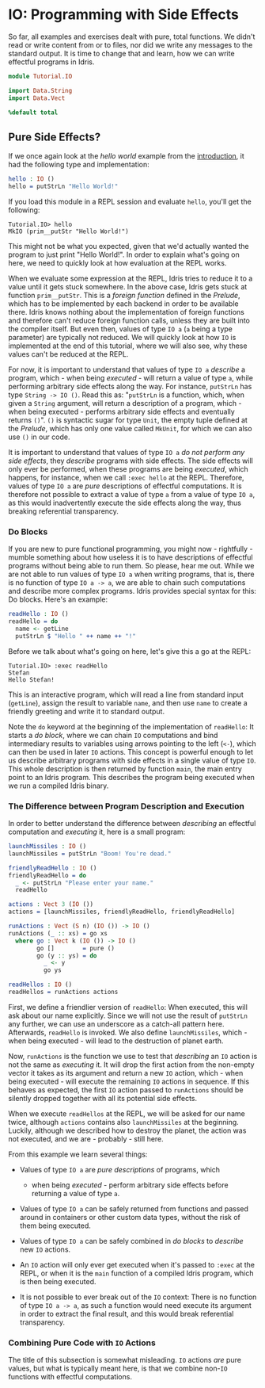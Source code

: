 # IO: Programming with Side Effects

So far, all examples and exercises dealt with pure, total functions.
We didn't read or write content from or to files, nor did
we write any messages to the standard output. It is time to change
that and learn, how we can write effectful programs in Idris.

```idris
module Tutorial.IO

import Data.String
import Data.Vect

%default total
```

## Pure Side Effects?

If we once again look at the *hello world* example from the
[introduction](Intro.md), it had the following type and implementation:

```idris
hello : IO ()
hello = putStrLn "Hello World!"
```

If you load this module in a REPL session and evaluate `hello`,
you'll get the following:

```repl
Tutorial.IO> hello
MkIO (prim__putStr "Hello World!")
```

This might not be what you expected, given that we'd actually wanted the
program to just print "Hello World!". In order to explain what's going
on here, we need to quickly look at how evaluation at the REPL works.

When we evaluate some expression at the REPL, Idris tries to
reduce it to a value until it gets stuck somewhere. In the above case,
Idris gets stuck at function `prim__putStr`. This is
a *foreign function* defined in the *Prelude*, which has to be implemented
by each backend in order to be available there. Idris knows nothing
about the implementation of foreign functions and therefore can't reduce
foreign function calls, unless they are built into the compiler itself.
But even then, values of type `IO a` (`a` being a type parameter) are
typically not reduced. We will quickly look at how `IO` is implemented
at the end of this tutorial, where we will also see, why these values
can't be reduced at the REPL.

For now, it is important to understand that values of type `IO a` *describe*
a program, which - when being *executed* - will return a value of type `a`,
while performing arbitrary side effects along the way. For instance,
`putStrLn` has type `String -> IO ()`. Read this as: "`putStrLn` is a function,
which, when given a `String` argument, will return a description of
a program, which - when being executed - performs arbitrary side effects
and eventually returns `()`". `()` is syntactic sugar for type `Unit`, the
empty tuple defined at the *Prelude*, which has only one value called `MkUnit`,
for which we can also use `()` in our code.

It is important to understand that values of type `IO a` *do not
perform any side effects*, they *describe* programs with side effects.
The side effects will only ever be performed, when these programs are being *executed*,
which happens, for instance, when we call `:exec hello` at the REPL.
Therefore, values of type `IO a` are *pure* descriptions of effectful
computations. It is therefore not possible to extract a value of type `a` from
a value of type `IO a`, as this would inadvertently execute the side
effects along the way, thus breaking referential transparency.

### Do Blocks

If you are new to pure functional programming, you might now - rightfully -
mumble something about how useless it is to
have descriptions of effectful programs without being able to run them.
So please, hear me out. While we are not able to run values of type
`IO a` when writing programs, that is, there is no function of
type `IO a -> a`, we are able to chain such computations and describe more
complex programs. Idris provides special syntax for this: Do blocks.
Here's an example:

```idris
readHello : IO ()
readHello = do
  name <- getLine
  putStrLn $ "Hello " ++ name ++ "!"
```

Before we talk about what's going on here, let's give this a go at
the REPL:

```repl
Tutorial.IO> :exec readHello
Stefan
Hello Stefan!
```

This is an interactive program, which will read a line from standard
input (`getLine`), assign the result to variable `name`, and then
use `name` to create a friendly greeting and write it to
standard output.

Note the `do` keyword at the beginning of the implementation of `readHello`:
It starts a *do block*, where we can chain `IO` computations and bind
intermediary results to variables using arrows pointing
to the left (`<-`), which can then be used in later
`IO` actions. This concept is powerful enough to let us describe arbitrary
programs with side effects in a single value of type `IO`. This whole
description is then returned by function `main`, the main entry point
to an Idris program. This describes the program being executed
when we run a compiled Idris binary.

### The Difference between Program Description and Execution

In order to better understand the difference between *describing*
an effectful computation and *executing* it, here is a small
program:

```idris
launchMissiles : IO ()
launchMissiles = putStrLn "Boom! You're dead."

friendlyReadHello : IO ()
friendlyReadHello = do
  _ <- putStrLn "Please enter your name."
  readHello

actions : Vect 3 (IO ())
actions = [launchMissiles, friendlyReadHello, friendlyReadHello]

runActions : Vect (S n) (IO ()) -> IO ()
runActions (_ :: xs) = go xs
  where go : Vect k (IO ()) -> IO ()
        go []        = pure ()
        go (y :: ys) = do
          _ <- y
          go ys

readHellos : IO ()
readHellos = runActions actions
```

First, we define a friendlier version of `readHello`: When executed, this will
ask about our name explicitly. Since we will not use the result
of `putStrLn` any further, we can use an underscore as a catch-all
pattern here. Afterwards, `readHello` is invoked. We also define
`launchMissiles`, which - when being executed - will lead to the
destruction of planet earth.

Now, `runActions` is the function we use to
test that *describing* an `IO` action is not the same as *executing* it.
It will drop the first action from the non-empty vector it takes as its
argument and return a new `IO` action, which - when being executed -
will execute the remaining `IO` actions in sequence. If this behaves
as expected, the first `IO` action passed to `runActions` should be
silently dropped together with all its potential side effects.

When we execute `readHellos` at the REPL, we will be asked for our
name twice, although `actions` contains also `launchMissiles` at the
beginning. Luckily, although we described how to destroy the planet, 
the action was not executed, and we are - probably - still here.

From this example we learn several things:

  * Values of type `IO a` are *pure descriptions* of programs, which
    - when being *executed* - perform arbitrary side effects before
    returning a value of type `a`.

  * Values of type `IO a` can be safely returned from functions and
    passed around in containers or other custom data types, without
    the risk of them being executed.

  * Values of type `IO a` can be safely combined in *do blocks* to
    *describe* new `IO` actions.

  * An `IO` action will only ever get executed when it's passed to
    `:exec` at the REPL, or when it is the `main` function of
    a compiled Idris program, which is then being executed.

  * It is not possible to ever break out of the `IO` context: There
    is no function of type `IO a -> a`, as such a function would
    need execute its argument in order to extract the final
    result, and this would break referential transparency.

### Combining Pure Code with `IO` Actions

The title of this subsection is somewhat misleading. `IO` actions
*are* pure values, but what is typically meant here, is that we
combine non-`IO` functions with effectful computations.

<!-- vi: filetype=idris2
-->
